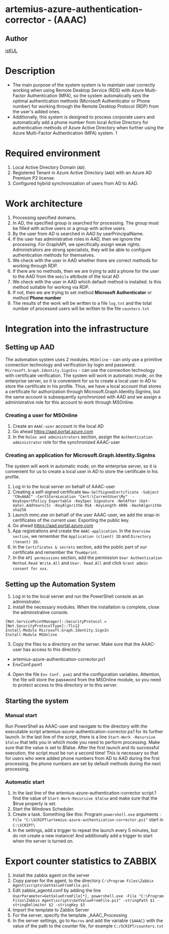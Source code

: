 # artemius-azure-authentication-corrector - (AAAC)
## Author
[isKUL](https://github.com/isKUL)
# Description
* The main purpose of the system system is to maintain user correctly working when using Remote Desktop Service (RDS) with Azure Multi-Factor Authentication (MFA), so the system automatically sets the optimal authentication methods (Microsoft Authenticator or Phone number) for working through the Remote Desktop Protocol (RDP) from the user's added ones. 
* Additionally, this system is designed to process corporate users and automatically add a phone number from local Active Directory for authentication methods of Azure Active Directory when further using the Azure Multi-Factor Authentication (MFA) system. 1

# Required environment
1. Local Active Directory Domain (`AD`).
2. Registered Tenant in Azure Active Directory (`AAD`) with an Azure AD Premium P2 license.
3. Configured hybrid synchronization of users from AD to AAD.

# Work architecture
1. Processing specified domains.
2. In AD, the specified group is searched for processing. The group must be filled with active users or a group with active users.
3. By the user from AD is searched in AAD by userPrincipalName.
4. If the user has administrative roles in AAD, then we ignore the processing. For GraphAPI, we specifically assign weak rights. Administrators are strong specialists, they will be able to configure authentication methods for themselves.
5. We check with the user in AAD whether there are correct methods for working through RDP.
6. If there are no methods, then we are trying to add a phone for the user to the AAD from the `mobile` attribute of the local AD
7. We check with the user in AAD which default method is installed. Is this method suitable for working via RDP.
8. If not, then we are trying to set method **Microsoft Authenticator** or method **Phone number**
9. The results of the work will be written to a file `log.txt` and the total number of processed users will be written to the file `counters.txt`

# Integration into the infrastructure

## Setting up AAD
The automation system uses 2 modules. `MSOnline` - can only use a primitive connection technology and verification by login and password. `Microsoft.Graph.Identity.SignIns` - can use the connection technology with certificate verification.
The system will work in automatic mode, on the enterprise server, so it is convenient for us to create a local user in AD to store the certificate in his profile. Thus, we have a local account that stores a certificate for authorization through Microsoft.Graph.Identity.SignIns, but the same account is subsequently synchronized with AAD and we assign a administrative role for this account to work through MSOnline.

### Creating a user for MSOnline
1. Create an `AAAC-user` account in the local AD
2. Go ahead https://aad.portal.azure.com
3. In the `Roles and administrators` section, assign the `Authentication administrator` role for the synchronized AAAC-user

### Creating an application for Microsoft.Graph.Identity.SignIns
The system will work in automatic mode, on the enterprise server, so it is convenient for us to create a local user in AD to store the certificate in his profile.
1. Log in to the local server on behalf of AAAC-user
2. Creating a self-signed certificate `New-SelfSignedCertificate -Subject "CN=AAAC" -CertStoreLocation "Cert:\CurrentUser\My"  -KeyExportPolicy Exportable -KeySpec Signature -NotAfter (Get-date).AddYears(5) -KeyAlgorithm RSA -KeyLength 4096 -HashAlgorithm sha256`
3. Launch mmc.exe on behalf of the user AAAC-user, we add the snap-in certificates of the current user. Exporting the public key.
4. Go ahead https://aad.portal.azure.com
5. App registrations and create the `AAAC-application`. In the `Overview section`, we remember the `Application (client) ID` and `Directory (tenant) ID`.
6. In the `Certificates & secrets` section, add the public part of our certificate and remember the `Thumbprint`.
7. In the `API permissions` section, add the permission `User Authentication Method.Read Write.All` and `User. Read.All` and click `Grant admin consent for xxx`.

## Setting up the Automation System
1. Log in to the local server and run the PowerShell console as an administrator.
2. Install the necessary modules. When the installation is complete, close the administrative console.
```
[Net.ServicePointManager]::SecurityProtocol = [Net.SecurityProtocolType]::Tls12
Install-Module Microsoft.Graph.Identity.SignIn
Install-Module MSOnline
```
3. Copy the files to a directory on the server. Make sure that the AAAC-user has access to this directory.
- artemius-azure-authentication-corrector.ps1
- EnvConf.psm1
4. Open the file `Env Conf. psm1` and the configuration variables. Attention, the file will store the password from the MSOnline module, so you need to protect access to this directory or to this server.

## Starting the system

### Manual start
Run PowerShell as AAAC-user and navigate to the directory with the executable script artemius-azure-authentication-corrector.ps1 for its further launch. In the last line of the script, there is a line `Start-Work -Recursive $false` that tells you in which mode you need to perform processing. Make sure that the value is set to $false. After the first launch and its successful execution, the script must be run a second time! This is necessary so that for users who were added phone numbers from AD to AAD during the first processing, the phone numbers are set by default methods during the next processing.

### Automatic start
1. In the last line of the artemius-azure-authentication-corrector script.1 find the value of `Start-Work-Recursive $false` and make sure that the $true property is set.
2. Start the Windows Scheduler.
3. Create a task. Something like this: Program `powershell.exe` arguments `-File "C:\SCRIPT\artemius-azure-authentication-corrector.ps1"` start in `C:\SCRIPT\`
4. In the settings, add a trigger to repeat the launch every 5 minutes, but do not create a new instance! And additionally add a trigger to start when the server is turned on.

# Export counter statistics to ZABBIX
1. Install the zabbix agent on the server
2. Copy parser for the agent, to the directory `C:\Program Files\Zabbix Agent\scripts\GetValueFromFile.ps1`
3. Edit zabbix_agentd.conf by adding the line `UserParameter=GetValueFromFile[*], powershell.exe -File "C:\Program Files\Zabbix Agent\scripts\GetValueFromFile.ps1" -stringPath $1 -stringDelimiter $2 -stringKey $3`
4. Import the template to Zabbix Server
5. For the server, specify the template _AAAC_Processing
6. In the server settings, go to `Macros` and add the variable `{$AAAC}` with the value of the path to the counter file, for example `C:/SCRIPT/counters.txt`
